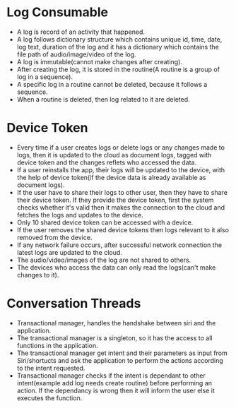 # Log Consumable

- A log is record of an activity that happened.
- A log follows dictionary structure which contains unique id, time, date, log text, duration of the log and it has a dictionary which contains the file path of audio/image/video of the log.
- A log is immutable(cannot make changes after creating).
- After creating the log, it is stored in the routine(A routine is a group of log in a sequence).
- A specific log in a routine cannot be deleted, because it follows a sequence.
- When a routine is deleted, then log related to it are deleted.

# Device Token

- Every time if a user creates logs or delete logs or any changes made to logs, then it is updated to the cloud as document logs, tagged with device token and the changes reflets who accessed the data.
- If a user reinstalls the app, their logs will be updated to the device, with the help of device token(if the device data is already available as document logs).
- If the user have to share their logs to other user, then they have to share their device token. If they provide the device token, first the system checks whether it's valid then it makes the connection to the cloud and fetches the logs and updates to the device.
- Only 10 shared device token can be accessed with a device.
- If the user removes the shared device tokens then logs relevant to it also removed from the device.
- If any network failure occurs, after successful network connection the latest logs are updated to the cloud.
- The audio/video/images of the log are not shared to others.
- The devices who access the data can only read the logs(can't make changes to it).

# Conversation Threads

- Transactional manager, handles the handshake between siri and the application.
- The transactional manager is a singleton, so it has the access to all functions in the application.
- The transactional manager get intent and their parameters as input from Siri/shortucts and ask the application to perform the actions according to the intent requested.
- Transactional manager checks if the intent is dependant to other intent(example add log needs create routine) before performing an action.  If the dependancy is wrong then it will inform the user else it executes the function.
